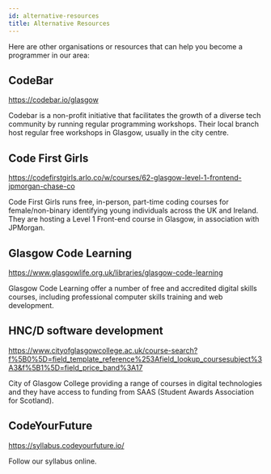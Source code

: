 ```yaml
---
id: alternative-resources
title: Alternative Resources
---
```


Here are other organisations or resources that can help you become a programmer in our area:

## CodeBar

https://codebar.io/glasgow

Codebar is a non-profit initiative that facilitates the growth of a diverse tech community by running regular programming workshops. Their local branch host regular free workshops in Glasgow, usually in the city centre.


## Code First Girls

https://codefirstgirls.arlo.co/w/courses/62-glasgow-level-1-frontend-jpmorgan-chase-co

Code First Girls runs free, in-person, part-time coding courses for female/non-binary identifying young individuals across the UK and Ireland. They are hosting a Level 1 Front-end course in Glasgow, in association with JPMorgan.


## Glasgow Code Learning

https://www.glasgowlife.org.uk/libraries/glasgow-code-learning

Glasgow Code Learning offer a number of free and accredited digital skills courses, including professional computer skills training and web development. 


## HNC/D software development
https://www.cityofglasgowcollege.ac.uk/course-search?f%5B0%5D=field_template_reference%253Afield_lookup_coursesubject%3A3&f%5B1%5D=field_price_band%3A17

City of Glasgow College providing a range of courses in digital technologies and they have access to funding from SAAS (Student Awards Association for Scotland).

## CodeYourFuture

https://syllabus.codeyourfuture.io/

Follow our syllabus online.


